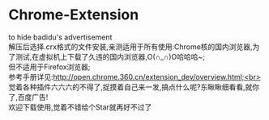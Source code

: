 # Chrome-Extension   <br>
to  hide badidu's advertisement<br>
解压后选择.crx格式的文件安装,亲测适用于所有使用:Chrome核的国内浏览器,为了测试,在虚拟机上下载了久违的国内浏览器,O(∩_∩)O哈哈哈~;<br>
但不适用于Firefox浏览器;<br>
参考手册详见:http://open.chrome.360.cn/extension_dev/overview.html;<br>
觉着各种插件六六六的不得了,捉摸着自己来一发,搞点什么呢?东瞅瞅细看看,就你了,百度广告!<br>
欢迎下载使用,觉着不错给个Star就再好不过了
